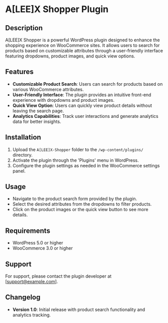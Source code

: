 # A[LEE]X Shopper Plugin

## Description
A[LEE]X Shopper is a powerful WordPress plugin designed to enhance the shopping experience on WooCommerce sites. It allows users to search for products based on customizable attributes through a user-friendly interface featuring dropdowns, product images, and quick view options.

## Features
- **Customizable Product Search**: Users can search for products based on various WooCommerce attributes.
- **User-Friendly Interface**: The plugin provides an intuitive front-end experience with dropdowns and product images.
- **Quick View Option**: Users can quickly view product details without leaving the search page.
- **Analytics Capabilities**: Track user interactions and generate analytics data for better insights.

## Installation
1. Upload the `A[LEE]X-Shopper` folder to the `/wp-content/plugins/` directory.
2. Activate the plugin through the 'Plugins' menu in WordPress.
3. Configure the plugin settings as needed in the WooCommerce settings panel.

## Usage
- Navigate to the product search form provided by the plugin.
- Select the desired attributes from the dropdowns to filter products.
- Click on the product images or the quick view button to see more details.

## Requirements
- WordPress 5.0 or higher
- WooCommerce 3.0 or higher

## Support
For support, please contact the plugin developer at [support@example.com].

## Changelog
- **Version 1.0**: Initial release with product search functionality and analytics tracking.